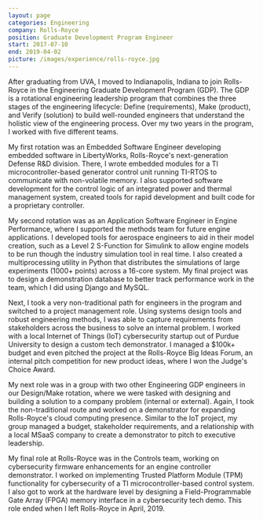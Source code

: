 ```yaml
---
layout: page
categories: Engineering
company: Rolls-Royce
position: Graduate Development Program Engineer
start: 2017-07-10
end: 2019-04-02
picture: /images/experience/rolls-royce.jpg
---
```


After graduating from UVA, I moved to Indianapolis, Indiana to join Rolls-Royce in the Engineering Graduate Development Program (GDP). The GDP is a rotational engineering leadership program that combines the three stages of the engineering lifecycle: Define (requirements), Make (product), and Verify (solution) to build well-rounded engineers that understand the holistic view of the engineering process. Over my two years in the program, I worked with five different teams.

My first rotation was an Embedded Software Engineer developing embedded software in LibertyWorks, Rolls-Royce's next-generation Defense R&D division. There, I wrote embedded modules for a TI microcontroller-based generator control unit running TI-RTOS to communicate with non-volatile memory. I also supported software development for the control logic of an integrated power and thermal management system, created tools for rapid development and built code for a proprietary controller.

My second rotation was as an Application Software Engineer in Engine Performance, where I supported the methods team for future engine applications. I developed tools for aerospace engineers to aid in their model creation, such as a Level 2 S-Function for Simulink to allow engine models to be run though the industry simulation tool in real time. I also created a multiprocessing utility in Python that distributes the simulations of large experiments (1000+ points) across a 16-core system. My final project was to design a demonstration database to better track performance work in the team, which I did using Django and MySQL.

Next, I took a very non-traditional path for engineers in the program and switched to a project management role. Using systems design tools and robust engineering methods, I was able to capture requirements from stakeholders across the business to solve an internal problem. I worked with a local Internet of Things (IoT) cybersecurity startup out of Purdue University to design a custom tech demonstrator. I managed a $100k+ budget and even pitched the project at the Rolls-Royce Big Ideas Forum, an internal pitch competition for new product ideas, where I won the Judge's Choice Award.

My next role was in a group with two other Engineering GDP engineers in our Design/Make rotation, where we were tasked with designing and building a solution to a company problem (internal or external). Again, I took the non-traditional route and worked on a demonstrator for expanding Rolls-Royce's cloud computing presence. Similar to the IoT project, my group managed a budget, stakeholder requirements, and a relationship with a local MSaaS company to create a demonstrator to pitch to executive leadership.

My final role at Rolls-Royce was in the Controls team, working on cybersecurity firmware enhancements for an engine controller demonstrator. I worked on implementing Trusted Platform Module (TPM) functionality for cybersecurity of a TI microcontroller-based control system. I also got to work at the hardware level by designing a Field-Programmable Gate Array (FPGA) memory interface in a cybersecurity tech demo. This role ended when I left Rolls-Royce in April, 2019.
